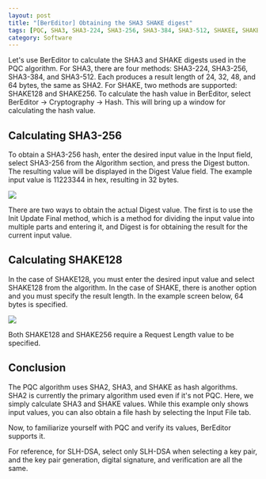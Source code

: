 ```yaml
---
layout: post
title: "[BerEditor] Obtaining the SHA3 SHAKE digest"
tags: [PQC, SHA3, SHA3-224, SHA3-256, SHA3-384, SHA3-512, SHAKEE, SHAKE128, SHAKE256, XOF Length]
category: Software
---
```


Let's use BerEditor to calculate the SHA3 and SHAKE digests used in the PQC algorithm.
For SHA3, there are four methods: SHA3-224, SHA3-256, SHA3-384, and SHA3-512. Each produces a result length of 24, 32, 48, and 64 bytes, the same as SHA2.
For SHAKE, two methods are supported: SHAKE128 and SHAKE256.
To calculate the hash value in BerEditor, select BerEditor -> Cryptography -> Hash. This will bring up a window for calculating the hash value.


## Calculating SHA3-256


To obtain a SHA3-256 hash, enter the desired input value in the Input field, select SHA3-256 from the Algorithm section, and press the Digest button. The resulting value will be displayed in the Digest Value field. The example input value is 11223344 in hex, resulting in 32 bytes.

<img src="https://img1.daumcdn.net/thumb/R1280x0/?scode=mtistory2&fname=https%3A%2F%2Fblog.kakaocdn.net%2Fdna%2FbBXBng%2FdJMb9OAHbPA%2FAAAAAAAAAAAAAAAAAAAAAJE3JZxisocLBH4VGW2P8rfBU2UBfd7kbvLm1iKTP8m2%2Fimg.png%3Fcredential%3DyqXZFxpELC7KVnFOS48ylbz2pIh7yKj8%26expires%3D1761922799%26allow_ip%3D%26allow_referer%3D%26signature%3Dzct1gaVy%252BzZvYDkkQSItnn9Uykg%253D">

There are two ways to obtain the actual Digest value. The first is to use the Init Update Final method, which is a method for dividing the input value into multiple parts and entering it, and Digest is for obtaining the result for the current input value.

## Calculating SHAKE128

In the case of SHAKE128, you must enter the desired input value and select SHAKE128 from the algorithm. In the case of SHAKE, there is another option and you must specify the result length. In the example screen below, 64 bytes is specified.


<img src="https://img1.daumcdn.net/thumb/R1280x0/?scode=mtistory2&fname=https%3A%2F%2Fblog.kakaocdn.net%2Fdna%2Fb4KV3f%2FdJMb9WSXGoa%2FAAAAAAAAAAAAAAAAAAAAADFTSpZr8XtbD_MgtLrM5rGNbAatEbAUE5WTspjeslIV%2Fimg.png%3Fcredential%3DyqXZFxpELC7KVnFOS48ylbz2pIh7yKj8%26expires%3D1761922799%26allow_ip%3D%26allow_referer%3D%26signature%3D%252FoHz2L%252B8Ixtk640%252Floa4xbgjfgs%253D">

Both SHAKE128 and SHAKE256 require a Request Length value to be specified.


## Conclusion

The PQC algorithm uses SHA2, SHA3, and SHAKE as hash algorithms. SHA2 is currently the primary algorithm used even if it's not PQC. Here, we simply calculate SHA3 and SHAKE values. While this example only shows input values, you can also obtain a file hash by selecting the Input File tab.

Now, to familiarize yourself with PQC and verify its values, BerEditor supports it.

For reference, for SLH-DSA, select only SLH-DSA when selecting a key pair, and the key pair generation, digital signature, and verification are all the same.
